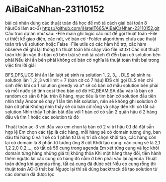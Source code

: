 # AiBaiCaNhan-23110152
bài cá nhân dùng các thuật toán đã học để mô tả cách giải bài toán 8 hậu(Có làm ac-3)
https://github.com/iHateIT665/AiBaiCaNhan-23110152.git
Cấu trúc dự án như sau:
-File main ghi logic các nút để gọi thuật toán
-File ui thiết kế giao diện, các nút, vẽ bàn cờ
-Folder algorithms chứa các thuật toán trả về solution hoặc False
-File utils có các hàm hỗ trợ, các hàm observe để ghi lại thông tin thuật toán khi chạy vào file ixt.txt
Các nút thuật toán khi ấn vào thì bàn cờ bên trái sẽ mô tả cách đi đến bàn cờ solution bên phải
Nếu khi ấn bên phải không có bàn cờ nghĩa là thuật toán thất bại trong việc tìm lời giải

BFS,DFS,UCS khi ấn lần lượt sẽ sinh ra solution 1, 2, 3,...
DLS sẽ sinh ra solution lần 1 ,2 ,3 với limit = 7 (bàn cờ có 7 hậu)
IDS chỉ gọi DLS nên chỉ sinh đến khi có 1 solution
greedy và a* sẽ có bàn cờ mẫu solution bên phải và mỗi nước sẽ tính cost theo bàn cờ đó
HC,BEAM,SA đầu vào là bàn cờ random có sẵn 8 hậu trên 8 hàng, mục tiêu là tìm bàn cờ solution đầu tiên nhìn thấy
Andor sẽ chạy 1 lần tìm hết solution, nên sẽ không ghi solution ở bàn cờ phải
Không nhìn thấy sẽ có bàn cờ rỗng và chạy đến khi có tất cả solution
Nhìn thấy 1 phần bắt đầu với 1 bàn cờ có sẵn 2 quân hậu ở 2 hàng đầu và tìm 1 hoặc các solution từ đó

Thuật toán ac-3 với đầu vào em chọn là bàn cờ 2 vị trí hậu 0,1 đă đặt sẵn hợp lệ
Em chọn các tập là các hàng, mỗi hàng sẽ có domain tương ứng, ban đầu thì hàng 0 và 1 sẽ có 1 phần tử là vị trí đã chọn khởi tạo, các hàng còn lại có domain là 8 phần tử tương ứng 8 cột
Khởi tạo cung: các cung sẽ là 2,1 1,2 2,0 0,2,..., có tất cả 56 cung trong agenda
Em xét từng cung và lọc khỏi domain từng hàng những giá trị không thỏa
Khi một hàng thay đổi, tiến hành thêm ngược lại các cung có hàng đó nằm ở bên phải vào lại agenda
Thuật toán dừng khi agenda rỗng, tất cả cung đã được xét
Nếu có cung rỗng thì thuật toán AC-3 thất bại
Ngược lại thì sẽ dùng backtrack để tạo solution từ các domain đã được lọc


